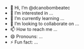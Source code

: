 - 👋 Hi, I’m @dcanobombeatec
- 👀 I’m interested in ...
- 🌱 I’m currently learning ...
- 💞️ I’m looking to collaborate on ...
- 📫 How to reach me ...
- 😄 Pronouns: ...
- ⚡ Fun fact: ...

<!---
dcanobombeatec/dcanobombeatec is a ✨ special ✨ repository because its `README.md` (this file) appears on your GitHub profile.
You can click the Preview link to take a look at your changes.
--->
